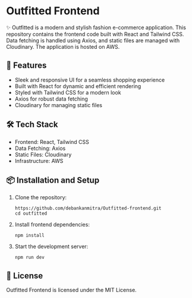 # Outfitted Frontend
✨ Outfitted is a modern and stylish fashion e-commerce application. This repository contains the frontend code built with React and Tailwind CSS. Data fetching is handled using Axios, and static files are managed with Cloudinary. The application is hosted on AWS.

## 🚀 Features
- Sleek and responsive UI for a seamless shopping experience
- Built with React for dynamic and efficient rendering
- Styled with Tailwind CSS for a modern look
- Axios for robust data fetching
- Cloudinary for managing static files

## 🛠️ Tech Stack
- Frontend: React, Tailwind CSS
- Data Fetching: Axios
- Static Files: Cloudinary
- Infrastructure: AWS

## 📦 Installation and Setup
1. Clone the repository:
   ```
   https://github.com/debankanmitra/Outfitted-frontend.git
   cd outfitted
   ```
3. Install frontend dependencies:
   ```
   npm install
   ```
5. Start the development server:
   ```
   npm run dev
   ```

## 📄 License
Outfitted Frontend is licensed under the MIT License.

